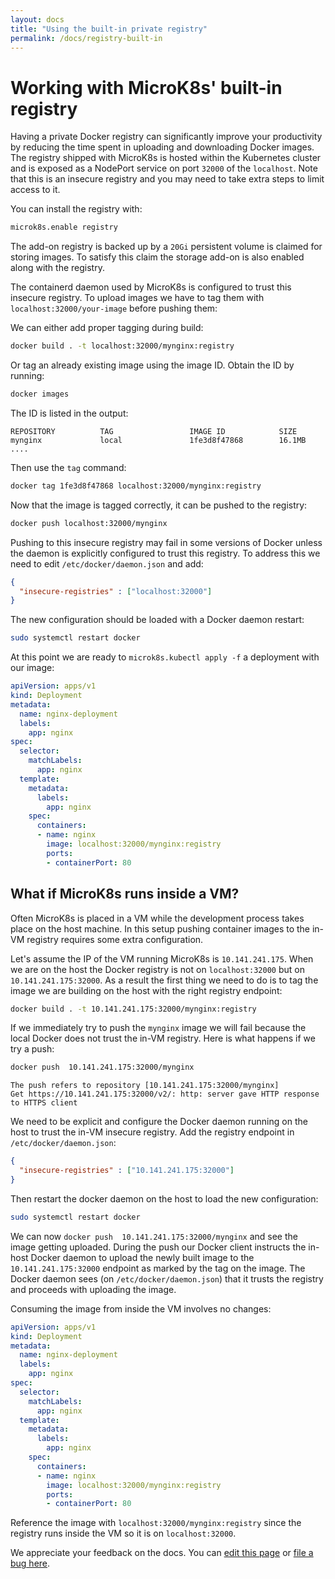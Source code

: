 ```yaml
---
layout: docs
title: "Using the built-in private registry"
permalink: /docs/registry-built-in
---
```


# Working with MicroK8s' built-in registry

Having a private Docker registry can significantly improve your productivity by
reducing the time spent in uploading and downloading Docker images. The
registry shipped with MicroK8s is hosted within the Kubernetes cluster and is
exposed as a NodePort service on port `32000` of the `localhost`. Note that
this is an insecure registry and you may need to take extra steps to limit
access to it.

You can install the registry with:

```bash
microk8s.enable registry
```

The add-on registry is backed up by a `20Gi` persistent volume is claimed for
storing images. To satisfy this claim the storage add-on is also enabled along
with the registry.

The containerd daemon used by MicroK8s is configured to trust this insecure
registry. To upload images we have to tag them with
`localhost:32000/your-image` before pushing them:

We can either add proper tagging during build:

```bash
docker build . -t localhost:32000/mynginx:registry
```

Or tag an already existing image using the image ID. Obtain the ID by running:

```bash
docker images
```

The ID is listed in the output:

```no-highlight
REPOSITORY          TAG                 IMAGE ID            SIZE
mynginx             local               1fe3d8f47868        16.1MB
....
```

Then use the `tag` command:

```bash
docker tag 1fe3d8f47868 localhost:32000/mynginx:registry
```

Now that the image is tagged correctly, it can be pushed to the registry:

```bash
docker push localhost:32000/mynginx
```

Pushing to this insecure registry may fail in some versions of Docker unless
the daemon is explicitly configured to trust this registry. To address this we
need to edit `/etc/docker/daemon.json` and add:

```json
{
  "insecure-registries" : ["localhost:32000"]
}
```

The new configuration should be loaded with a Docker daemon restart:

```bash
sudo systemctl restart docker
```

At this point we are ready to `microk8s.kubectl apply -f` a deployment with our
image:

```yaml
apiVersion: apps/v1
kind: Deployment
metadata:
  name: nginx-deployment
  labels:
    app: nginx
spec:
  selector:
    matchLabels:
      app: nginx
  template:
    metadata:
      labels:
        app: nginx
    spec:
      containers:
      - name: nginx
        image: localhost:32000/mynginx:registry
        ports:
        - containerPort: 80
```

## What if MicroK8s runs inside a VM?

Often MicroK8s is placed in a VM while the development process takes place on
the host machine. In this setup pushing container images to the in-VM registry
requires some extra configuration.

Let's assume the IP of the VM running MicroK8s is `10.141.241.175`. When we are
on the host the Docker registry is not on `localhost:32000` but on
`10.141.241.175:32000`. As a result the first thing we need to do is to tag the
image we are building on the host with the right registry endpoint:

```bash
docker build . -t 10.141.241.175:32000/mynginx:registry
```

If we immediately try to push the `mynginx` image we will fail because the
local Docker does not trust the in-VM registry. Here is what happens if we try
a push:

```bash
docker push  10.141.241.175:32000/mynginx
```
```no-highlight
The push refers to repository [10.141.241.175:32000/mynginx]
Get https://10.141.241.175:32000/v2/: http: server gave HTTP response to HTTPS client
```

We need to be explicit and configure the Docker daemon running on the host to
trust the in-VM insecure registry. Add the registry endpoint in
`/etc/docker/daemon.json`:

```json
{
  "insecure-registries" : ["10.141.241.175:32000"]
}
```

Then restart the docker daemon on the host to load the new configuration:

```bash
sudo systemctl restart docker
```

We can now `docker push  10.141.241.175:32000/mynginx` and see the image
getting uploaded. During the push our Docker client instructs the in-host
Docker daemon to upload the newly built image to the `10.141.241.175:32000`
endpoint as marked by the tag on the image. The Docker daemon sees (on
`/etc/docker/daemon.json`) that it trusts the registry and proceeds with
uploading the image.

Consuming the image from inside the VM involves no changes:

```yaml
apiVersion: apps/v1
kind: Deployment
metadata:
  name: nginx-deployment
  labels:
    app: nginx
spec:
  selector:
    matchLabels:
      app: nginx
  template:
    metadata:
      labels:
        app: nginx
    spec:
      containers:
      - name: nginx
        image: localhost:32000/mynginx:registry
        ports:
        - containerPort: 80
```

Reference the image with `localhost:32000/mynginx:registry` since the registry
runs inside the VM so it is on `localhost:32000`.
<!-- FEEDBACK -->
<div class="p-notification--information">
  <p class="p-notification__response">
    We appreciate your feedback on the docs. You can 
    <a href="https://https://github.com/canonical-web-and-design/microk8s.io/edit/master/docs/registry-built-in.md" class="p-notification__action">edit this page</a> 
    or 
    <a href="https://github.com/canonical-web-and-design/microk8s.io/issues/new" class="p-notification__action">file a bug here</a>.
  </p>
</div>
